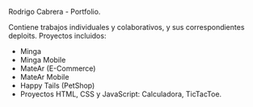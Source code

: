 Rodrigo Cabrera - Portfolio.

Contiene trabajos individuales y colaborativos, y sus correspondientes deploits.
Proyectos incluidos: 
* Minga
* Minga Mobile
* MateAr (E-Commerce)
* MateAr Mobile 
* Happy Tails (PetShop)
* Proyectos HTML, CSS y JavaScript: Calculadora, TicTacToe.
